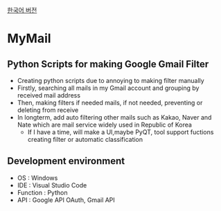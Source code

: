 [한국어 버전](README.md)

# MyMail

## Python Scripts for making Google Gmail Filter

- Creating python scripts due to annoying to making filter manually
- Firstly, searching all mails in my Gmail account and grouping by received mail address
- Then, making filters if needed mails, if not needed, preventing or deleting from receive
- In longterm, add auto filtering other mails such as Kakao, Naver and Nate which are mail service widely used in Republic of Korea
  - If I have a time, will make a UI,maybe PyQT, tool support fuctions creating filter or automatic classification

## Development environment
- OS : Windows   
- IDE : Visual Studio Code
- Function : Python
- API : Google API OAuth, Gmail API

